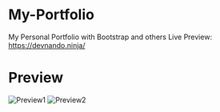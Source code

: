 # My-Portfolio
 My Personal Portfolio with Bootstrap and others
 Live Preview: https://devnando.ninja/

 # Preview
![Preview1](https://cdn.discordapp.com/attachments/704290278026117151/1020973113866981416/unknown.png)
![Preview2](https://cdn.discordapp.com/attachments/704290278026117151/1020973179553988658/unknown.png)
